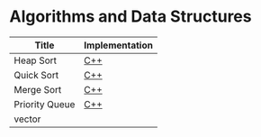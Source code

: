 # Algorithms and Data Structures
| Title | Implementation |
| --- | --- |
| Heap Sort | [C++](https://raw.githubusercontent.com/yuanhui-yang/Algorithms-and-Data-Structures/master/heap-sort.cpp) |
| Quick Sort | [C++](https://raw.githubusercontent.com/yuanhui-yang/Algorithms-and-Data-Structures/master/quick-sort.cpp) |
| Merge Sort | [C++]() |
| Priority Queue | [C++]() |
| vector